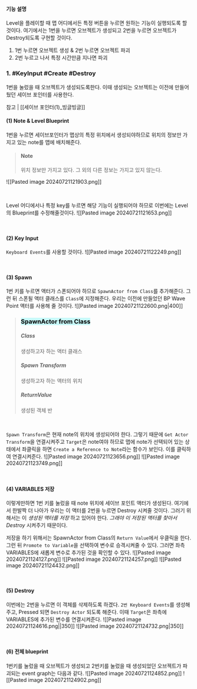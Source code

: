 <br>

#### 기능 설명
Level을 플레이할 때 맵 어디에서든 특정 버튼을 누르면 원하는 기능이 실행되도록 할 것이다. 여기에서는 1번을 누르면 오브젝트가 생성되고 2번을 누르면 오브젝트가 Destroy되도록 구현할 것이다. 
1. 1번 누르면 오브젝트 생성 & 2번 누르면 오브젝트 파괴
2. 2번 누르고 나서 특정 시간만큼 지나면 파괴

### 1. #KeyInput #Create #Destroy
1번을 눌렀을 때 오브젝트가 생성되도록한다. 이때 생성되는 오브젝트는 이전에 만들어뒀던 세이브 포인터를 사용한다. 

참고 | [[세이브 포인터(1)_빙글빙글]]

#### (1) Note & Level Blueprint
1번을 누르면 세이브포인터가 맵상의 특정 위치에서 생성되야하므로 위치의 정보만 가지고 있는 note를 맵에 배치해준다. 
> #### Note
> 위치 정보만 가지고 있다. 그 외의 다른 정보는 가지고 있지 않는다.

![[Pasted image 20240721121903.png]]

<br>

Level 어디에서나 특정 key를 누르면 해당 기능이 실행되어야 하므로 이번에는 Level의 Blueprint를 수정해줄것이다.
![[Pasted image 20240721121653.png]]

<br>

#### (2) Key Input
`Keyboard Events`를 사용할 것이다. 
![[Pasted image 20240721122249.png]]

<br>

#### (3) Spawn
1번 키를 누르면 액터가 스폰되어야 하므로 `SpawnActor from Class`를 추가해준다. 그런 뒤 스폰될 액터 클래스를 `Class`에 지정해준다. 우리는 이전에 만들었던 BP Wave Point 액터를 사용해 줄 것이다.
![[Pasted image 20240721122600.png|400]]
> ### <mark style="background: #ABF7F7A6;">SpawnActor from Class</mark>
> ##### Class
> 생성하고자 하는 액터 클래스
> ##### Spawn Transform
> 생성하고자 하는 액터의 위치
> ##### ReturnValue
> 생성된 객체 반

<br>

`Spawn Transform`은 현재 note의 위치에 생성되어야 한다. 그렇기 때문에 `Get Actor Transform`을 연결시켜주고 `Target`은 note여야 하므로 맵에 note가 선택되어 있는 상태에서 좌클릭을 하면 `Create a Reference to Note`라는 함수가 보인다. 이를 클릭하여 연결시켜준다. 
![[Pasted image 20240721123656.png]]
![[Pasted image 20240721123749.png]]

<br>

#### (4) VARIABLES 저장
이렇게만하면 1번 키를 눌렀을 때 note 위치에 세이브 포인트 액터가 생성된다. 여기에서 한발짝 더 나아가 우리는 이 액터를 2번을 누르면 Destroy 시켜줄 것이다. 그러기 위해서는 이 _생성된 액터를 저장_ 하고 있어야 한다. _그래야 이 저장된 액터를 찾아서 Destroy_ 시켜주기 때문이다.

저장을 하기 위해서는 SpawnActor from Class의 `Return Value`에서 우클릭을 한다. 그런 뒤 `Promote to Variable`을 선택하여 변수로 승격시켜줄 수 있다. 그러면 좌측 VARIABLES에 새롭게 변수로 추가된 것을 확인할 수 있다.
![[Pasted image 20240721124127.png]]
![[Pasted image 20240721124257.png]]
![[Pasted image 20240721124432.png]]

<br>

#### (5) Destroy
이번에는 2번을 누르면 이 객체를 삭제하도록 하겠다. `2번 Keyboard Events`를 생성해주고, Pressed 되면 `Destroy Actor` 되도록 해준다. 이때 `Target`은 좌측에 VARIABLES에 추가된 변수를 연결시켜준다.
![[Pasted image 20240721124616.png||350]]
![[Pasted image 20240721124732.png|350]]

<br>

#### (6) 전체 blueprint
1번키를 눌렀을 때 오브젝트가 생성되고 2번키를 눌렀을 때 생성되었던 오브젝트가 파괴되는 event graph는 다음과 같다.
![[Pasted image 20240721124852.png]]
![[Pasted image 20240721124902.png]]
